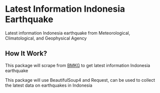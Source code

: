 # Latest Information Indonesia Earthquake
Latest information Indonesia earthquake from Meteorological, Climatological, and Geophysical Agency

## How It Work?
This package will scrape from [BMKG](https://bmkg.go.id) to get latest information Indonesia earthquake

This package will use BeautifulSoup4 and Request, can be used to collect the latest data on earthquakes in Indonesia